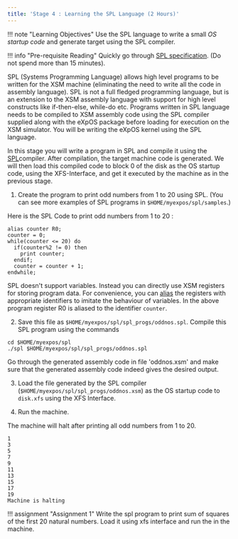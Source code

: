 ```yaml
---
title: 'Stage 4 : Learning the SPL Language (2 Hours)'
---
```


!!! note "Learning Objectives"
    Use the SPL language to write a small <i>OS startup code</i> and generate target using the SPL compiler.

!!! info "Pre-requisite Reading"
    Quickly go through <a href="support_tools-files/spl.html" target="_blank">SPL specification</a>. (Do not spend more than 15 minutes).

SPL (Systems Programming Language) allows high level programs to be written for the XSM
machine (eliminating the need to write all the code in assembly language). SPL is not a full
fledged programming language, but is an extension to the XSM assembly language with support for
high level constructs like if-then-else, while-do etc. Programs written in SPL language needs
to be compiled to XSM assembly code using the SPL compiler supplied along with the eXpOS
package before loading for execution on the XSM simulator. You will be writing the eXpOS kernel
using the SPL language.

In this stage you will write a program in SPL and compile it using the
<a href="support_tools-files/spl.html" target="_blank">SPL</a>compiler.
After compilation, the target machine code is generated. We will then load this compiled code 
to block 0 of the disk as the OS startup code, using the XFS-Interface, and get it executed by 
the machine as in the previous stage.

1) Create the program to print odd numbers from 1 to 20 using SPL. (You can see more examples of
SPL programs in `$HOME/myexpos/spl/samples`.)

Here is the SPL Code to print odd numbers from 1 to 20 :
```
alias counter R0;
counter = 0;
while(counter <= 20) do
  if(counter%2 != 0) then
    print counter;
  endif;
  counter = counter + 1;
endwhile;
```

SPL doesn't support variables. Instead you can directly use XSM registers for storing program
data. For convenience, you can <a href="support_tools-files/spl.html" target="_blank"> alias</a>
the registers with appropriate identifiers to imitate the behaviour of variables. In the
above program register R0 is aliased to the identifier `counter`.

2) Save this file as `$HOME/myexpos/spl/spl_progs/oddnos.spl`. Compile this SPL program using the commands

```
cd $HOME/myexpos/spl
./spl $HOME/myexpos/spl/spl_progs/oddnos.spl
```

Go through the generated assembly code in file 'oddnos.xsm' and make sure that the
generated assembly code indeed gives the desired output.

3) Load the file generated by the SPL compiler (`$HOME/myexpos/spl/spl_progs/oddnos.xsm`)
as the OS startup code to `disk.xfs` using the XFS Interface.

4) Run the machine.

The machine will halt after printing all odd numbers from 1 to 20.
```
1
3
5
7
9
11
13
15
17
19
Machine is halting
```

!!! assignment "Assignment 1"
    Write the spl program to print sum of squares of
    the first 20 natural numbers. Load it using xfs interface and run the in the machine.
